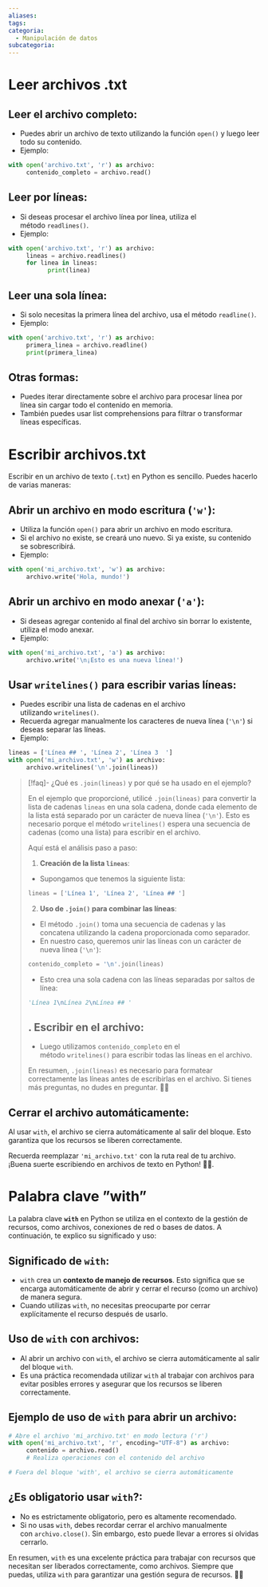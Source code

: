 ```yaml
---
aliases: 
tags: 
categoria:
  - Manipulación de datos
subcategoria:
---
```


# Leer archivos .txt

## **Leer el archivo completo**:

 - Puedes abrir un archivo de texto utilizando la función `open()` y luego leer todo su contenido.
 - Ejemplo:
 
 ```python
 with open('archivo.txt', 'r') as archivo:
	  contenido_completo = archivo.read()
 ```

## **Leer por líneas**:
 
 - Si deseas procesar el archivo línea por línea, utiliza el método `readlines()`.
 - Ejemplo:
 
 
 
 ```python
 with open('archivo.txt', 'r') as archivo:
	  lineas = archivo.readlines()
	  for linea in lineas:
			print(linea)
 ```
 

 
## **Leer una sola línea**:
 
 - Si solo necesitas la primera línea del archivo, usa el método `readline()`.
 - Ejemplo:
 
 
 
 ```python
 with open('archivo.txt', 'r') as archivo:
	  primera_linea = archivo.readline()
	  print(primera_linea)
 ```
 

## **Otras formas**:
   
 - Puedes iterar directamente sobre el archivo para procesar línea por línea sin cargar todo el contenido en memoria.
 - También puedes usar list comprehensions para filtrar o transformar líneas específicas.

# Escribir archivos.txt

Escribir en un archivo de texto (`.txt`) en Python es sencillo. Puedes hacerlo de varias maneras:

## **Abrir un archivo en modo escritura (`'w'`)**:
 
 - Utiliza la función `open()` para abrir un archivo en modo escritura.
 - Si el archivo no existe, se creará uno nuevo. Si ya existe, su contenido se sobrescribirá.
 - Ejemplo:
 
 
 
 ```python
 with open('mi_archivo.txt', 'w') as archivo:
	  archivo.write('Hola, mundo!')
 ```
 

 
## **Abrir un archivo en modo anexar (`'a'`)**:
 
 - Si deseas agregar contenido al final del archivo sin borrar lo existente, utiliza el modo anexar.
 - Ejemplo:
 
 
 
 ```python
 with open('mi_archivo.txt', 'a') as archivo:
	  archivo.write('\n¡Esto es una nueva línea!')
 ```
 

 
## **Usar `writelines()` para escribir varias líneas**:
 
 - Puedes escribir una lista de cadenas en el archivo utilizando `writelines()`.
 - Recuerda agregar manualmente los caracteres de nueva línea (`'\n'`) si deseas separar las líneas.
 - Ejemplo:
 
 
 
 ```python
 lineas = ['Línea ## ', 'Línea 2', 'Línea 3  ']
 with open('mi_archivo.txt', 'w') as archivo:
	  archivo.writelines('\n'.join(lineas))
 ```

> [!faq]- ¿Qué es `.join(lineas)` y por qué se ha usado en el ejemplo?
> 
> En el ejemplo que proporcioné, utilicé `.join(lineas)` para convertir la lista de cadenas `lineas` en una sola cadena, donde cada elemento de la lista está separado por un carácter de nueva línea (`'\n'`). Esto es necesario porque el método `writelines()` espera una secuencia de cadenas (como una lista) para escribir en el archivo.
> 
> Aquí está el análisis paso a paso:
> 
> 1. **Creación de la lista `lineas`**:
>  
> - Supongamos que tenemos la siguiente lista:
>   
> ```python
> lineas = ['Línea 1', 'Línea 2', 'Línea ## ']
> ```
>   
> 2. **Uso de `.join()` para combinar las líneas**:
>  
>- El método `.join()` toma una secuencia de cadenas y las concatena utilizando la cadena proporcionada como separador.
> - En nuestro caso, queremos unir las líneas con un carácter de nueva línea (`'\n'`):
>   
> ```python
> contenido_completo = '\n'.join(lineas)
> ``` 
> - Esto crea una sola cadena con las líneas separadas por saltos de línea:
>  
> ```python
> 'Línea 1\nLínea 2\nLínea ## '
> ```
>  
> ## . **Escribir en el archivo**:
>  
> - Luego utilizamos `contenido_completo` en el método `writelines()` para escribir todas las líneas en el archivo.
> 
> En resumen, `.join(lineas)` es necesario para formatear correctamente las líneas antes de escribirlas en el archivo. Si tienes más preguntas, no dudes en preguntar. 📄🐍

## **Cerrar el archivo automáticamente**:
 
Al usar `with`, el archivo se cierra automáticamente al salir del bloque.
Esto garantiza que los recursos se liberen correctamente.

Recuerda reemplazar `'mi_archivo.txt'` con la ruta real de tu archivo. ¡Buena suerte escribiendo en archivos de texto en Python! 📄🐍.

# Palabra clave **”with”**

La palabra clave **`with`** en Python se utiliza en el contexto de la gestión de recursos, como archivos, conexiones de red o bases de datos. A continuación, te explico su significado y uso:

## **Significado de `with`**:
 
 - `with` crea un **contexto de manejo de recursos**. Esto significa que se encarga automáticamente de abrir y cerrar el recurso (como un archivo) de manera segura.
 - Cuando utilizas `with`, no necesitas preocuparte por cerrar explícitamente el recurso después de usarlo.

## **Uso de `with` con archivos**:
 
 - Al abrir un archivo con `with`, el archivo se cierra automáticamente al salir del bloque `with`.
 - Es una práctica recomendada utilizar `with` al trabajar con archivos para evitar posibles errores y asegurar que los recursos se liberen correctamente.

## **Ejemplo de uso de `with` para abrir un archivo**:
 
 
 
 ```python
 # Abre el archivo 'mi_archivo.txt' en modo lectura ('r')
 with open('mi_archivo.txt', 'r', encoding="UTF-8") as archivo:
	  contenido = archivo.read()
	  # Realiza operaciones con el contenido del archivo
 
 # Fuera del bloque 'with', el archivo se cierra automáticamente
 ```
 
 
## **¿Es obligatorio usar `with`?**:
 
 - No es estrictamente obligatorio, pero es altamente recomendado.
 - Si no usas `with`, debes recordar cerrar el archivo manualmente con `archivo.close()`. Sin embargo, esto puede llevar a errores si olvidas cerrarlo.

En resumen, `with` es una excelente práctica para trabajar con recursos que necesitan ser liberados correctamente, como archivos. Siempre que puedas, utiliza `with` para garantizar una gestión segura de recursos. 📄🐍

